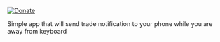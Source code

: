 
[![Donate](https://img.shields.io/badge/Donate-PayPal-green.svg)](https://www.paypal.com/donate/?hosted_button_id=FH4PR6N4RPGL4)

Simple app that will send trade notification to your phone while you are away from keyboard
